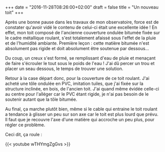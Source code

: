 +++
date = "2016-11-28T08:26:00+02:00"
draft = false
title = "Un nouveau toit"
+++

Après une bonne pause dans les travaux de mon observatoire, force est de constater qu'avoir vidé le contenu de celui-ci était une excellente idée ! En effet, mon toit composé de l'ancienne couverture ondulée bitumée fixée sur le cadre métallique roulant, s'est totalement afaissé sous l'effet de la pluie et de l'humidité ambiante. Première leçon : cette matière bitumée n'est absolument pas rigide et doit absolument être soutenue par dessous...

Du coup, un creux s'est formé, se remplissant d'eau de pluie et menaçant de faire s'écrouler le tout sous le poids de l'eau ! J'ai dû percer un trou et placer un seau dessous, le temps de trouver une solution.  

Retour à la case départ donc, pour la couverture de ce toit roulant. J'ai acheté une tôle ondulée en PVC, imitation tuiles, que j'ai fixée sur la structure inclinée, en bois, de l'ancien toit. J'ai quand même évidée celle-ci au centre pour l'alléger car le PVC étant rigide, je n'ai pas besoin de le soutenir autant que la tôle bitumée. 

Au final, ça marche plutôt bien, même si le cable qui entraine le toit roulant a tendance à glisser un peu sur son axe car le toit est plus lourd que prévu. Il faut que je recouvre l'axe d'une matière qui accroche un peu plus, pour régler ce problème. 

Ceci dit, ça roule : 

{{< youtube wTHYmgZgGvs >}}